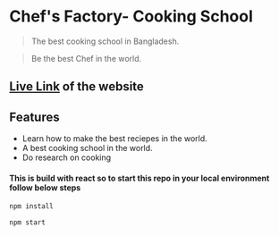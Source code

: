 # Chef's Factory- Cooking School

> The best cooking school in Bangladesh.

> Be the best Chef in the world.

## [Live Link](https://ariful-tushar-chefs-factory.netlify.app/) of the website

## Features

- Learn how to make the best reciepes in the world.
- A best cooking school in the world.
- Do research on cooking

#### This is build with react so to start this repo in your local environment follow below steps

```sh
npm install
```

```sh
npm start
```
